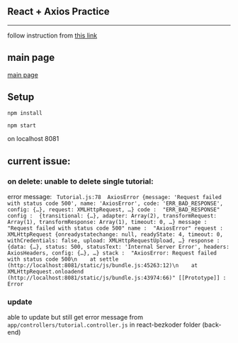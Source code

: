 ## React + Axios Practice

---
follow instruction from [this link](https://www.bezkoder.com/react-hooks-crud-axios-api/)


## main page
[main page](./docs/main-page.png)

## Setup
`npm install`

`npm start`

on localhost 8081

## current issue:

### on delete: unable to delete single tutorial:
error message:
`
Tutorial.js:78 
AxiosError {message: 'Request failed with status code 500', name: 'AxiosError', code: 'ERR_BAD_RESPONSE', config: {…}, request: XMLHttpRequest, …}
code
: 
"ERR_BAD_RESPONSE"
config
: 
{transitional: {…}, adapter: Array(2), transformRequest: Array(1), transformResponse: Array(1), timeout: 0, …}
message
: 
"Request failed with status code 500"
name
: 
"AxiosError"
request
: 
XMLHttpRequest {onreadystatechange: null, readyState: 4, timeout: 0, withCredentials: false, upload: XMLHttpRequestUpload, …}
response
: 
{data: {…}, status: 500, statusText: 'Internal Server Error', headers: AxiosHeaders, config: {…}, …}
stack
: 
"AxiosError: Request failed with status code 500\n    at settle (http://localhost:8081/static/js/bundle.js:45263:12)\n    at XMLHttpRequest.onloadend (http://localhost:8081/static/js/bundle.js:43974:66)"
[[Prototype]]
: 
Error`

### update
able to update but still get error message from `app/controllers/tutorial.controller.js` in react-bezkoder folder (back-end)